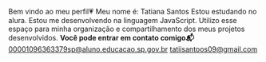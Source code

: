 Bem vindo ao meu perfil💗
Meu nome é: Tatiana Santos
Estou estudando no alura.
Estou me desenvolvendo na linguagem JavaScript.
Utilizo esse espaço para minha organização e compartilhamento dos meus projetos desenvolvidos.
**Você pode entrar em contato comigo📬**
00001096363379sp@aluno.educacao.sp.gov.br
tatiisantoos09@gmail.com
